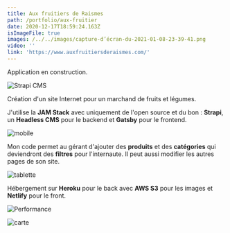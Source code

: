 ```yaml
---
title: Aux fruitiers de Raismes
path: /portfolio/aux-fruitier
date: 2020-12-17T18:59:24.163Z
isImageFile: true
images: /../../images/capture-d’écran-du-2021-01-08-23-39-41.png
video: ''
link: 'https://www.auxfruitiersderaismes.com/'
---
```

Application en construction.

![Strapi CMS](/../../images/capture-d’écran-du-2021-01-08-23-45-50.png "Strapi CMS")

Création d'un site Internet pour un marchand de fruits et légumes.

J'utilise la **JAM Stack** avec uniquement de l'open source et du bon : **Strapi**, un **Headless CMS** pour le backend et **Gatsby** pour le frontend.

![mobile](/../../images/capture-d’écran-du-2021-01-08-23-42-38.png "mobile")

Mon code permet au gérant d'ajouter des **produits** et des **catégories** qui deviendront des **filtres** pour l'internaute. Il peut aussi modifier les autres pages de son site.

![tablette](/../../images/capture-d’écran-du-2021-01-08-23-38-15.png "tablette")

Hébergement sur **Heroku** pour le back avec **AWS S3** pour les images et **Netlify** pour le front.

![Performance](/../../images/capture-d’écran-du-2021-01-09-20-46-55.png "Performance")

![carte](/../../images/capture-d’écran-du-2021-01-08-23-38-49.png "carte")
